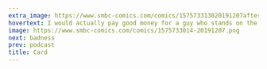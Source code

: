 ```yaml
---
extra_image: https://www.smbc-comics.com/comics/157573313020191207after.png
hovertext: I would actually pay good money for a guy who stands on the street in a tophat telling you uplifting macroeconomic data.
image: https://www.smbc-comics.com/comics/1575733014-20191207.png
next: badness
prev: podcast
title: Card
---
```

